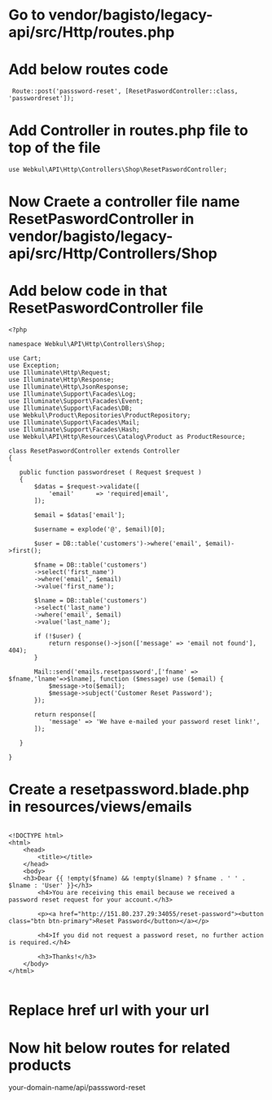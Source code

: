 # Go to vendor/bagisto/legacy-api/src/Http/routes.php


# Add below routes code
~~~
 Route::post('passsword-reset', [ResetPaswordController::class, 'passwordreset']);
 ~~~

 # Add Controller in routes.php file to top of the file
 ~~~
 use Webkul\API\Http\Controllers\Shop\ResetPaswordController;
~~~


# Now Craete a controller file name ResetPaswordController in vendor/bagisto/legacy-api/src/Http/Controllers/Shop

# Add below code in that ResetPaswordController file
 ~~~
<?php

namespace Webkul\API\Http\Controllers\Shop;

use Cart;
use Exception;
use Illuminate\Http\Request;
use Illuminate\Http\Response;
use Illuminate\Http\JsonResponse;
use Illuminate\Support\Facades\Log;
use Illuminate\Support\Facades\Event;
use Illuminate\Support\Facades\DB;
use Webkul\Product\Repositories\ProductRepository;
use Illuminate\Support\Facades\Mail;
use Illuminate\Support\Facades\Hash;
use Webkul\API\Http\Resources\Catalog\Product as ProductResource;

class ResetPaswordController extends Controller
{

    public function passwordreset ( Request $request )
    {
        $datas = $request->validate([
            'email'      => 'required|email',
        ]);

        $email = $datas['email'];

        $username = explode('@', $email)[0];

        $user = DB::table('customers')->where('email', $email)->first();

        $fname = DB::table('customers')
        ->select('first_name')
        ->where('email', $email)
        ->value('first_name');

        $lname = DB::table('customers')
        ->select('last_name')
        ->where('email', $email)
        ->value('last_name');

        if (!$user) {
            return response()->json(['message' => 'email not found'], 404);
        }

        Mail::send('emails.resetpassword',['fname' => $fname,'lname'=>$lname], function ($message) use ($email) {
            $message->to($email);
            $message->subject('Customer Reset Password');
        });

        return response([
            'message' => 'We have e-mailed your password reset link!',
        ]);

    }

}

~~~

# Create a resetpassword.blade.php in resources/views/emails

~~~

<!DOCTYPE html>
<html>
    <head>
        <title></title>
    </head>
    <body>
    <h3>Dear {{ !empty($fname) && !empty($lname) ? $fname . ' ' . $lname : 'User' }}</h3>
        <h4>You are receiving this email because we received a password reset request for your account.</h3>

        <p><a href="http://151.80.237.29:34055/reset-password"><button class="btn btn-primary">Reset Password</button></a></p>

        <h4>If you did not request a password reset, no further action is required.</h4>

        <h3>Thanks!</h3>
    </body>
</html>


~~~

# Replace href url with your url

# Now hit below routes for related products
your-domain-name/api/passsword-reset